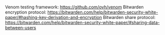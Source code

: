 Venom testing framework: https://github.com/ovh/venom
Bitwarden encryption protocol: https://bitwarden.com/help/bitwarden-security-white-paper/#hashing-key-derivation-and-encryption
Bitwarden share protocol: https://bitwarden.com/help/bitwarden-security-white-paper/#sharing-data-between-users